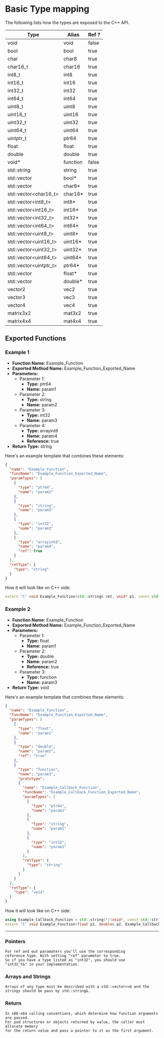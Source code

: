 # Basic Type mapping

The following lists how the types are exposed to the C++ API.

| Type                   | Alias    | Ref ? |
|------------------------|----------|-------|
| void                   | void     | false |
| bool                   | bool     | true  |
| char                   | char8    | true  |
| char16_t               | char16   | true  |
| int8_t                 | int8     | true  |
| int16_t                | int16    | true  |
| int32_t                | int32    | true  |
| int64_t                | int64    | true  |
| uint8_t                | uint8    | true  |
| uint16_t               | uint16   | true  |
| uint32_t               | uint32   | true  |
| uint64_t               | uint64   | true  |
| uintptr_t              | ptr64    | true  |
| float                  | float    | true  |
| double                 | double   | true  |
| void*                  | function | false |
| std::string            | string   | true  |
| std::vector<bool>      | bool*    | true  |
| std::vector<char>      | char8*   | true  |
| std::vector<char16_t>  | char16*  | true  |
| std::vector<int8_t>    | int8*    | true  |
| std::vector<int16_t>   | int16*   | true  |
| std::vector<int32_t>   | int32*   | true  |
| std::vector<int64_t>   | int64*   | true  |
| std::vector<uint8_t>   | uint8*   | true  |
| std::vector<uint16_t>  | uint16*  | true  |
| std::vector<uint32_t>  | uint32*  | true  |
| std::vector<uint64_t>  | uint64*  | true  |
| std::vector<uintptr_t> | ptr64*   | true  |
| std::vector<float>     | float*   | true  |
| std::vector<double>    | double*  | true  |
| vector2                | vec2     | true  |
| vector3                | vec3     | true  |
| vector4                | vec4     | true  |
| matrix3x2              | mat3x2   | true  |
| matrix4x4              | mat4x4   | true  |

## Exported Functions

### Example 1

- **Function Name:** Example_Function
- **Exported Method Name:** Example_Function_Exported_Name
- **Parameters:**
    - Parameter 1:
        - **Type:** ptr64
        - **Name:** param1
    - Parameter 2:
        - **Type:** string
        - **Name:** param2
    - Parameter 3:
        - **Type:** int32
        - **Name:** param3
    - Parameter 4:
        - **Type:** arrayint8
        - **Name:** param4
        - **Reference:** true
- **Return Type:** string

Here's an example template that combines these elements:

```json
{
  "name": "Example_Function",
  "funcName": "Example_Function_Exported_Name",
  "paramTypes": [
    {
      "type": "ptr64",
      "name": "param1"
    },
    {
      "type": "string",
      "name": "param2"
    },
    {
      "type": "int32",
      "name": "param3"
    },
    {
      "type": "arrayint8",
      "name": "param4",
      "ref": true
    }
  ],
  "retType": {
    "type": "string"
  }
}
```

How it will look like on C++ side:

```c++
extern "C" void Example_Function(std::string& ret, void* p1, const std::string& p2, int32_t p3, std::vector<uint8_t>& p4)
```

### Example 2

- **Function Name:** Example_Function
- **Exported Method Name:** Example_Function_Exported_Name
- **Parameters:**
    - Parameter 1:
        - **Type:** float
        - **Name:** param1
    - Parameter 2:
        - **Type:** double
        - **Name:** param2
        - **Reference:** true
    - Parameter 3:
        - **Type:** function
        - **Name:** param3
- **Return Type:** void

Here's an example template that combines these elements:

```json
{
  "name": "Example_Function",
  "funcName": "Example_Function_Exported_Name",
  "paramTypes": [
    {
      "type": "float",
      "name": "param1"
    },
    {
      "type": "double",
      "name": "param2",
      "ref": "true"
    },
    {
      "type": "function",
      "name": "param3",
      "prototype":
      {
        "name": "Example_Callback_Function",
        "funcName": "Example_Callback_Function_Exported_Name",
        "paramTypes": [
          {
            "type": "ptr64",
            "name": "param1"
          },
          {
            "type": "string",
            "name": "param2"
          },
          {
            "type": "int32",
            "name": "param3"
          }
        ],
        "retType": {
          "type": "string"
        }
      }
    }
  ],
  "retType": {
    "type": "void"
  }
}
```

How it will look like on C++ side:

```c++
using Example_Callback_Function = std::string(*)(void*, const std::string&, int32_t);
extern "C" void Example_Function(float p1, double& p2, Example_Callback_Function p4)
```

---

### Pointers
	For ref and out paramaters you'll use the corresponding
	reference type. With setting "ref" parameter to true.
	So if you have a type listed as "int32", you should use
	"int32_t&" in your implementation. 

### Arrays and Strings
	Arrays of any type must be described with a std::vector<>& and the
	strings should be pass by std::string&. 

### Return
	In x86-x64 calling conventions, which determine how function arguments are passed. 
	For pod structures or objects returned by value, the caller must allocate memory 
	for the return value and pass a pointer to it as the first argument.
	